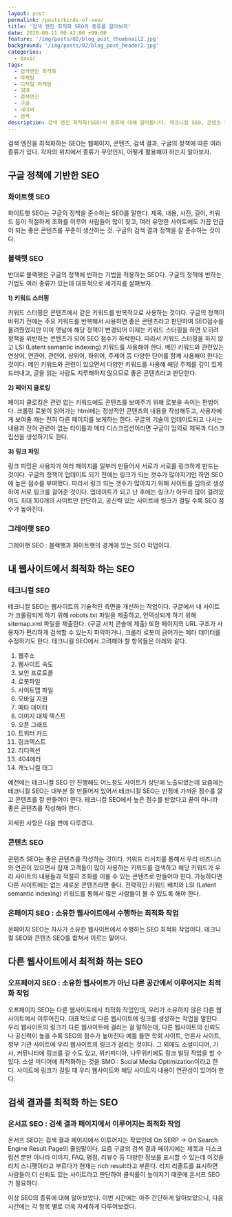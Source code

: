 ```yaml
---
layout: post
permalink: /posts/kinds-of-seo/
title: '검색 엔진 최적화 SEO의 종류를 알아보자'
date: 2020-09-11 00:42:00 +09:00
feature: '/img/posts/02/blog_post_thumbnail2.jpg'
background: '/img/posts/02/blog_post_header2.jpg'
categories:
  - basic
tags:
  - 검색엔진 최적화
  - 마케팅
  - 디지털 마케팅
  - SEO
  - 검색엔진
  - 구글
  - 네이버
  - 검색
description: 검색 엔진 최적화(SEO)의 종류에 대해 알아봅니다. 테크니컬 SEO, 콘텐츠 SEO, 오프페이지 SEO, 온페이지 SEO, 온서프 SEO
---
```


검색 엔진을 최적화하는 SEO는 웹페이지, 콘텐츠, 검색 결과, 구글의 정책에 따른 여러 종류가 있다. 각자의 위치에서 종류가 무엇인지, 어떻게 활용해야 하는지 알아보자.

## 구글 정책에 기반한 SEO

### 화이트햇 SEO

화이트햇 SEO는 구글의 정책을 준수하는 SEO를 말한다. 제목, 내용, 사진, 길이, 키워드 등이 적절하게 조화를 이루어 사람들이 많이 찾고, 여러 유명한 사이트에도 가끔 언급이 되는 좋은 콘텐츠를 꾸준히 생산하는 것. 구글의 검색 결과 정책을 잘 준수하는 것이다. 

### 블랙햇 SEO

반대로 블랙햇은 구글의 정책에 반하는 기법을 적용하는 SEO다. 구글의 정책에 반하는 기법도 여러 종류가 있는데 대표적으로 세가지를 살펴보자.

**1) 키워드 스터핑**

키워드 스터핑은 콘텐츠에서 같은 키워드를 반복적으로 사용하는 것이다. 구글의 정책이 바뀌기 전에는 주요 키워드를 반복해서 사용하면 좋은 콘텐츠라고 판단하여 SEO점수를 올려줬었지만 이미 옛날에 해당 정책이 변경되어 이제는 키워드 스터핑을 하면 오히려 정책을 위반하는 콘텐츠가 되어 SEO 점수가 하락한다. 따라서 키워드 스터핑을 하지 않고 LSI (Latent semantic indexing) 키워드를 사용해야 한다. 메인 키워드와 관련있는 연상어, 연관어, 관련어, 상위어, 하위어, 주제어 등 다양한 단어를 함께 사용해야 한다는 것이다. 메인 키워드와 관련이 있으면서 다양한 키워드를 사용해 해당 주제를 깊이 있게 드러내고, 글을 읽는 사람도 지루해하지 않으므로 좋은 콘텐츠라고 판단한다.

**2) 페이지 클로킹**

페이지 클로킹은 관련 없는 키워드에도 콘텐츠를 보여주기 위해 로봇을 속이는 편법이다. 크롤링 로봇이 읽어가는 html에는 정상적인 콘텐츠의 내용을 작성해두고, 사용자에게 보여줄 때는 전혀 다른 페이지를 보게하는 한다. 구글의 기술이 업데이트되고 나서는 내용과 전혀 관련이 없는 타이틀과 메타 디스크립션이라면 구글이 임의로 제목과 디스크립션을 생성하기도 한다.

**3) 링크 파밍**

링크 파밍은 사용자가 여러 페이지를 일부러 만들어서 서로가 서로를 링크하게 만드는 것이다. 구글의 정책이 업데이트 되기 전에는 링크가 되는 갯수가 많아지기만 하면 SEO에 높은 점수를 부여했다. 따라서 링크 되는 갯수가 많아지기 위해 사이트를 임의로 생성하여 서로 링크를 걸어준 것이다. 업데이트가 되고 난 후에는 링크가 아무리 많이 걸려있어도 최대 100개의 사이트만 판단하고, 공신력 있는 사이트에 링크가 걸릴 수록 SEO 점수가 높아진다.

### 그레이햇 SEO

그레이햇 SEO : 블랙햇과 화이트햇의 경계에 있는 SEO 작업이다.

## 내 웹사이트에서 최적화 하는 SEO

### 테크니컬 SEO

테크니컬 SEO는 웹사이트의 기술적인 측면을 개선하는 작업이다. 구글에서 내 사이트가 크롤링되게 하기 위해 robots.txt 파일을 제출하고, 인덱싱되게 하기 위해 sitemap.xml 파일을 제출한다. (구글 서치 콘솔에 제출) 또한 페이지의 URL 구조가 사용자가 편리하게 검색할 수 있는지 파악하거나, 크롤러 로봇이 긁어가는 메타 데이터를 수정하기도 한다. 테크니컬 SEO에서 고려해야 할 항목들은 아래와 같다. 

1. 웹주소
2. 웹사이트 속도
3. 보안 프로토콜
4. 로봇파일
5. 사이트맵 파일
6. 모바일 지원
7. 메타 데이터
8. 이미지 대체 텍스트
9. 오픈 그래프
10. 트위터 카드
11. 링크텍스트
12. 리디렉션
13. 404에러
14. 캐노니컬 태그

예전에는 테크니컬 SEO 만 진행해도 어느정도 사이트가 상단에 노출되었는데 요즘에는 테크니컬 SEO는 대부분 잘 만들어져 있어서 테크니컬 SEO는 만점에 가까운 점수를 깔고 콘텐츠를 잘 만들어야 한다. 테크니컬 SEO에서 높은 점수를 받았다고 끝이 아니라 좋은 콘텐츠를 작성해야 한다.

자세한 사항은 다음 번에 다루겠다. 

### 콘텐츠 SEO

콘텐츠 SEO는 좋은 콘텐츠를 작성하는 것이다. 키워드 리서치를 통해서 우리 비즈니스와 연관이 있으면서 잠재 고객들이 많이 사용하는 키워드를 검색하고 해당 키워드가 우리 사이트의 내용들과 적절히 조화를 이룰 수 있는 콘텐츠로 만들어야 한다. 가능하다면 다른 사이트에는 없는 새로운 콘텐츠라면 좋다. 전략적인 키워드 배치와 LSI (Latent semantic indexing) 키워드를 통해서 많은 사람들이 볼 수 있도록 해야 한다.

### 온페이지 SEO : 소유한 웹사이트에서 수행하는 최적화 작업

온페이지 SEO는 자사가 소유한 웹사이트에서 수행하는 SEO 최적화 작업이다. 테크니컬 SEO와 콘텐츠 SEO를 합쳐서 이르는 말이다.

## 다른 웹사이트에서 최적화 하는 SEO

### 오프페이지 SEO : 소유한 웹사이트가 아닌 다른 공간에서 이루어지는 최적화 작업

오프페이지 SEO는 다른 웹사이트에서 최적화 작업인데, 우리가 소유하지 않은 다른 웹사이트에서 이루어진다. 대표적으로 다른 웹사이트에 링크를 생성하는 작업을 말한다. 우리 웹사이트의 링크가 다른 웹사이트에 걸리는 걸 말하는데, 다른 웹사이트의 신뢰도나 공신력이 높을 수록 SEO의 점수가 높아진다 예를 들면 학회 사이트, 언론사 사이트, 정부 기관 사이트에 우리 웹사이트의 링크가 걸리는 것이다. 그 외에도 소셜미디어, 기사, 커뮤니티에 링크를 걸 수도 있고, 위키피디아, 나무위키에도 링크 빌딩 작업을 할 수 있다. 소셜 미디어에 최적화하는 것을 SMO : Social Media Optimization이라고 한다. 사이트에 링크가 걸릴 때 우리 웹사이트와 해당 사이트의 내용이 연관성이 있어야 한다. 

## 검색 결과를 최적화 하는 SEO

### 온서프 SEO : 검색 결과 페이지에서 이루어지는 최적화 작업

온서프 SEO는 검색 결과 페이지에서 이루어지는 작업인데 On SERP → On Search Engine Result Page의 줄임말이다. 요즘 구글의 검색 결과 페이지에는 제목과 디스크립션 뿐만 아니라 이미지, FAQ, 평점, 리뷰수 등 다양한 정보를 표시할 수 있는데 이것을 리치 스니펫이라고 부르다가 현재는 rich result라고 부른다. 리치 리졸트를 표시하면 사람들이 더 신뢰도 있는 사이트라고 판단하여 클릭률이 높아지기 때문에 온서프 SEO가 필요하다.

이상 SEO의 종류에 대해 알아보았다. 이번 시간에는 아주 간단하게 알아보았으니, 다음 시간에는 각 항목 별로 더욱 자세하게 다루어보겠다.